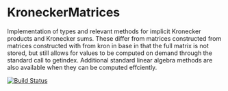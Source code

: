 # KroneckerMatrices
Implementation of types and relevant methods for implicit Kronecker products and Kronecker sums. These differ from matrices constructed from matrices constructed with from kron in base in that the full matrix is not stored, but still allows for values to be computed on demand through the standard call to getindex. Additional standard linear algebra methods are also available when they can be computed effciently.


[![Build Status](https://travis-ci.org/gajomi/KroneckerMatrices.jl.svg?branch=master)](https://travis-ci.org/gajomi/KroneckerMatrices.jl)
